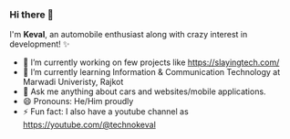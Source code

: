 ### Hi there 👋
I'm **Keval**, an automobile enthusiast along with crazy interest in development! ✨ 

- 🔭 I’m currently working on few projects like https://slayingtech.com/
- 🌱 I’m currently learning Information & Communication Technology at Marwadi Univeristy, Rajkot
- 💬 Ask me anything about cars and websites/mobile applications.
- 😄 Pronouns: He/Him proudly
- ⚡ Fun fact: I also have a youtube channel as https://youtube.com/@technokeval

<!--
**KevalB/KevalB** is a ✨ _special_ ✨ repository because its `README.md` (this file) appears on your GitHub profile.

Here are some ideas to get you started:

- 🔭 I’m currently working on ...
- 🌱 I’m currently learning ...
- 👯 I’m looking to collaborate on ...
- 🤔 I’m looking for help with ...
- 💬 Ask me about ...
- 📫 How to reach me: ...
- 😄 Pronouns: ...
- ⚡ Fun fact: ...
-->
